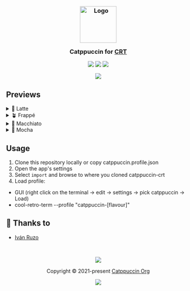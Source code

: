 <h3 align="center">
	<img src="https://raw.githubusercontent.com/catppuccin/catppuccin/main/assets/logos/exports/1544x1544_circle.png" width="100" alt="Logo"/><br/>
	<img src="https://raw.githubusercontent.com/catppuccin/catppuccin/main/assets/misc/transparent.png" height="30" width="0px"/>
	Catppuccin for <a href="https://github.com/Swordfish90/cool-retro-term">CRT</a>
	<img src="https://raw.githubusercontent.com/catppuccin/catppuccin/main/assets/misc/transparent.png" height="30" width="0px"/>
</h3>

<p align="center">
	<a href="https://github.com/catppuccin/template/stargazers"><img src="https://img.shields.io/github/stars/catppuccin/crt?colorA=363a4f&colorB=b7bdf8&style=for-the-badge"></a>
	<a href="https://github.com/catppuccin/template/issues"><img src="https://img.shields.io/github/issues/catppuccin/crt?colorA=363a4f&colorB=f5a97f&style=for-the-badge"></a>
	<a href="https://github.com/catppuccin/template/contributors"><img src="https://img.shields.io/github/contributors/catppuccin/crt?colorA=363a4f&colorB=a6da95&style=for-the-badge"></a>
</p>

<p align="center">
	<img src="https://raw.githubusercontent.com/iruzo/catppuccin-crt/main/assets/preview.webp"/>
</p>

## Previews

<details>
<summary>🌻 Latte</summary>
<img src="https://raw.githubusercontent.com/iruzo/catppuccin-crt/main/assets/crt-latte.png"/>
</details>
<details>
<summary>🪴 Frappé</summary>
<img src="https://raw.githubusercontent.com/iruzo/catppuccin-crt/main/assets/crt-frappe.png"/>
</details>
<details>
<summary>🌺 Macchiato</summary>
<img src="https://raw.githubusercontent.com/iruzo/catppuccin-crt/main/assets/crt-macchiato.png"/>
</details>
<details>
<summary>🌿 Mocha</summary>
<img src="https://raw.githubusercontent.com/iruzo/catppuccin-crt/main/assets/crt-mocha.png"/>
</details>

## Usage

1. Clone this repository locally or copy catppuccin.profile.json
2. Open the app's settings
3. Select `import` and browse to where you cloned catppuccin-crt
4. Load profile:
  - GUI (right click on the terminal -> edit -> settings -> pick catppuccin -> Load)
  - cool-retro-term --profile "catppuccin-[flavour]"

## 💝 Thanks to

- [Iván Ruzo](https://github.com/iruzo)

&nbsp;

<p align="center">
	<img src="https://raw.githubusercontent.com/catppuccin/catppuccin/main/assets/footers/gray0_ctp_on_line.svg?sanitize=true" />
</p>

<p align="center">
	Copyright &copy; 2021-present <a href="https://github.com/catppuccin" target="_blank">Catppuccin Org</a>
</p>

<p align="center">
	<a href="https://github.com/catppuccin/catppuccin/blob/main/LICENSE"><img src="https://img.shields.io/static/v1.svg?style=for-the-badge&label=License&message=MIT&logoColor=d9e0ee&colorA=363a4f&colorB=b7bdf8"/></a>
</p>
